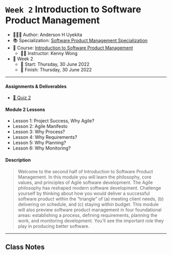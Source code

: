 `Week 2` Introduction to Software Product Management
================

-   👨🏻‍💻 Author: Anderson H Uyekita
-   📚 Specialization:
    <a href="https://www.coursera.org/specializations/product-management"
    target="_blank" rel="noopener">Software Product Management
    Specialization</a>
-   📖 Course: <a
    href="https://www.coursera.org/learn/introduction-to-software-product-management"
    target="_blank" rel="noopener">Introduction to Software Product
    Management</a>
    -   🧑‍🏫 Instructor: Kenny Wong
-   📆 Week 2
    -   🚦 Start: Thursday, 30 June 2022
    -   🏁 Finish: Thursday, 30 June 2022

------------------------------------------------------------------------

#### Assignments & Deliverables

-   [📝 Quiz 2](./quiz-2_introduction-to-software-product-management.md)

#### Module 2 Lessons

-   Lesson 1: Project Success, Why Agile?
-   Lesson 2: Agile Manifesto
-   Lesson 3: Why Process?
-   Lesson 4: Why Requirements?
-   Lesson 5: Why Planning?
-   Lesson 6: Why Monitoring?

#### Description

> Welcome to the second half of Introduction to Software Product
> Management. In this module you will learn the philosophy, core values,
> and principles of Agile software development. The Agile philosophy has
> reshaped modern software development. Challenge yourself by thinking
> about how you would deliver a successful software product within the
> “triangle” of (a) meeting client needs, (b) delivering on schedule,
> and (c) staying within budget. This module will also preview software
> product management in four foundational areas: establishing a process,
> defining requirements, planning the work, and monitoring development.
> You’ll see the important role they play in producing better software.

------------------------------------------------------------------------

## Class Notes

